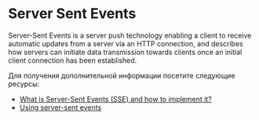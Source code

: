 # Server Sent Events

Server-Sent Events is a server push technology enabling a client to receive automatic updates from a server via an HTTP connection, and describes how servers can initiate data transmission towards clients once an initial client connection has been established.

Для получения дополнительной информации посетите следующие ресурсы:

- [What is Server-Sent Events (SSE) and how to implement it?](https://medium.com/yemeksepeti-teknoloji/what-is-server-sent-events-sse-and-how-to-implement-it-904938bffd73)
- [Using server-sent events](https://developer.mozilla.org/en-US/docs/Web/API/Server-sent_events/Using_server-sent_events)
